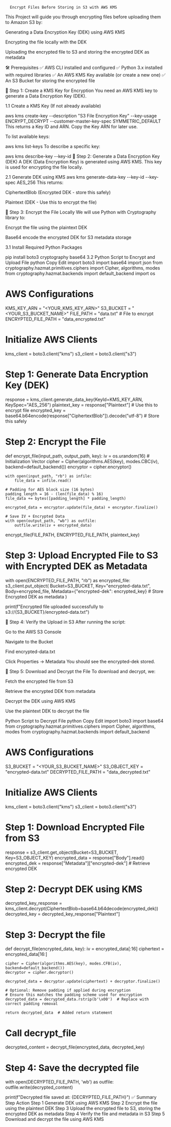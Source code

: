       Encrypt Files Before Storing in S3 with AWS KMS 
This Project will guide you through encrypting files before uploading them to Amazon S3 by:

Generating a Data Encryption Key (DEK) using AWS KMS

Encrypting the file locally with the DEK

Uploading the encrypted file to S3 and storing the encrypted DEK as metadata

🛠 Prerequisites
✅ AWS CLI installed and configured
✅ Python 3.x installed with required libraries
✅ An AWS KMS Key available (or create a new one)
✅ An S3 Bucket for storing the encrypted file

📌 Step 1: Create a KMS Key for Encryption
You need an AWS KMS key to generate a Data Encryption Key (DEK).

1.1 Create a KMS Key (If not already available)

aws kms create-key --description "S3 File Encryption Key" --key-usage ENCRYPT_DECRYPT --customer-master-key-spec SYMMETRIC_DEFAULT
This returns a Key ID and ARN. Copy the Key ARN for later use.

To list available keys:

aws kms list-keys
To describe a specific key:

aws kms describe-key --key-id <key-id>
📌 Step 2: Generate a Data Encryption Key (DEK)
A DEK (Data Encryption Key) is generated using AWS KMS.
This key is used for encrypting the file locally.

2.1 Generate DEK using KMS
aws kms generate-data-key --key-id <KMS-KEY-ARN> --key-spec AES_256
This returns:

CiphertextBlob (Encrypted DEK - store this safely)

Plaintext (DEK - Use this to encrypt the file)

📌 Step 3: Encrypt the File Locally
We will use Python with Cryptography library to:

Encrypt the file using the plaintext DEK

Base64 encode the encrypted DEK for S3 metadata storage

3.1 Install Required Python Packages

pip install boto3 cryptography base64
3.2 Python Script to Encrypt and Upload File
python
Copy
Edit
import boto3
import base64
import json
from cryptography.hazmat.primitives.ciphers import Cipher, algorithms, modes
from cryptography.hazmat.backends import default_backend
import os

# AWS Configurations
KMS_KEY_ARN = "<YOUR_KMS_KEY_ARN>"
S3_BUCKET = "<YOUR_S3_BUCKET_NAME>"
FILE_PATH = "data.txt"  # File to encrypt
ENCRYPTED_FILE_PATH = "data_encrypted.txt"

# Initialize AWS Clients
kms_client = boto3.client("kms")
s3_client = boto3.client("s3")

# Step 1: Generate Data Encryption Key (DEK)
response = kms_client.generate_data_key(KeyId=KMS_KEY_ARN, KeySpec="AES_256")
plaintext_key = response["Plaintext"]  # Use this to encrypt file
encrypted_key = base64.b64encode(response["CiphertextBlob"]).decode("utf-8")  # Store this safely

# Step 2: Encrypt the File
def encrypt_file(input_path, output_path, key):
    iv = os.urandom(16)  # Initialization Vector
    cipher = Cipher(algorithms.AES(key), modes.CBC(iv), backend=default_backend())
    encryptor = cipher.encryptor()

    with open(input_path, "rb") as infile:
        file_data = infile.read()

    # Padding for AES block size (16 bytes)
    padding_length = 16 - (len(file_data) % 16)
    file_data += bytes([padding_length] * padding_length)

    encrypted_data = encryptor.update(file_data) + encryptor.finalize()

    # Save IV + Encrypted Data
    with open(output_path, "wb") as outfile:
        outfile.write(iv + encrypted_data)

encrypt_file(FILE_PATH, ENCRYPTED_FILE_PATH, plaintext_key)

# Step 3: Upload Encrypted File to S3 with Encrypted DEK as Metadata
with open(ENCRYPTED_FILE_PATH, "rb") as encrypted_file:
    s3_client.put_object(
        Bucket=S3_BUCKET,
        Key="encrypted-data.txt",
        Body=encrypted_file,
        Metadata={"encrypted-dek": encrypted_key}  # Store Encrypted DEK as metadata
    )

print(f"Encrypted file uploaded successfully to s3://{S3_BUCKET}/encrypted-data.txt")

📌 Step 4: Verify the Upload in S3
After running the script:

Go to the AWS S3 Console

Navigate to the Bucket

Find encrypted-data.txt

Click Properties → Metadata
You should see the encrypted-dek stored.

📌 Step 5: Download and Decrypt the File
To download and decrypt, we:

Fetch the encrypted file from S3

Retrieve the encrypted DEK from metadata

Decrypt the DEK using AWS KMS

Use the plaintext DEK to decrypt the file

Python Script to Decrypt File
python
Copy
Edit
import boto3
import base64
from cryptography.hazmat.primitives.ciphers import Cipher, algorithms, modes
from cryptography.hazmat.backends import default_backend

# AWS Configurations
S3_BUCKET = "<YOUR_S3_BUCKET_NAME>"
S3_OBJECT_KEY = "encrypted-data.txt"
DECRYPTED_FILE_PATH = "data_decrypted.txt"

# Initialize AWS Clients
kms_client = boto3.client("kms")
s3_client = boto3.client("s3")

# Step 1: Download Encrypted File from S3
response = s3_client.get_object(Bucket=S3_BUCKET, Key=S3_OBJECT_KEY)
encrypted_data = response["Body"].read()
encrypted_dek = response["Metadata"]["encrypted-dek"]  # Retrieve encrypted DEK

# Step 2: Decrypt DEK using KMS
decrypted_key_response = kms_client.decrypt(CiphertextBlob=base64.b64decode(encrypted_dek))
decrypted_key = decrypted_key_response["Plaintext"]

# Step 3: Decrypt the file
def decrypt_file(encrypted_data, key):
    iv = encrypted_data[:16]
    ciphertext = encrypted_data[16:]

    cipher = Cipher(algorithms.AES(key), modes.CFB(iv), backend=default_backend())
    decryptor = cipher.decryptor()

    decrypted_data = decryptor.update(ciphertext) + decryptor.finalize()

    # Optional: Remove padding if applied during encryption
    # Ensure this matches the padding scheme used for encryption
    decrypted_data = decrypted_data.rstrip(b'\x00')  # Replace with correct padding removal

    return decrypted_data  # Added return statement

# Call decrypt_file
decrypted_content = decrypt_file(encrypted_data, decrypted_key)

# Step 4: Save the decrypted file
with open(DECRYPTED_FILE_PATH, 'wb') as outfile:
    outfile.write(decrypted_content)

print(f"Decrypted file saved at: {DECRYPTED_FILE_PATH}")
✅ Summary
Step	Action
Step 1	Generate DEK using AWS KMS
Step 2	Encrypt the file using the plaintext DEK
Step 3	Upload the encrypted file to S3, storing the encrypted DEK as metadata
Step 4	Verify the file and metadata in S3
Step 5	Download and decrypt the file using AWS KMS
